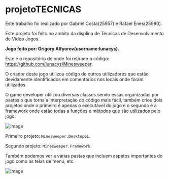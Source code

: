 # projetoTECNICAS

Este trabalho foi realizado por Gabriel Costa(25957) e Rafael Enes(25980).

Este projeto foi feito no ambito da displina de Técnicas de Desenvolvimento de Video Jogos.

**Jogo feito por: Grigory Alfyorov(username:lunacys).**

Este é o repositório de onde foi retirado o código: https://github.com/lunacys/Minesweeper.

O criador deste jogo utilizou código de outros utilizadores que estão devidamente identificados em comentários nos locais onde foram utilizados.

O game developer utilizou diversas classes sendo essas organizadas por pastas o que torna a interpretação do código mais fácil, também criou dois projetos onde o primeiro é apenas o executável do jogo e o segundo é a framework onde estão todas a funções e métodos que são utilizados pelo jogo.


![image](https://user-images.githubusercontent.com/120459962/235976955-de8fb790-99ad-4868-84c2-27fab506cd39.png)

Primeiro projeto: `Minesweeper.DesktopGL`.

Segundo projeto: `Minesweeper.Framework`.

Também podemos ver a várias pastas que incluem aspetos importantes do jogo como as telas de menu, etc.

![image](https://user-images.githubusercontent.com/120459962/235979493-be4660fa-88d4-4126-8861-57989091aa37.png)

